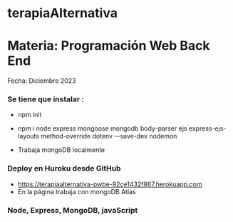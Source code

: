 # terapiaAlternativa
# Materia: Programación Web Back End
Fecha: Diciembre 2023

### Se tiene que instalar :
- npm init
- npm i node express mongoose mongodb body-parser ejs express-ejs-layouts method-override dotenv --save-dev nodemon

- Trabaja mongoDB localmente

### Deploy en Huroku desde GitHub
- https://terapiaalternativa-pwbe-92ce1432f867.herokuapp.com
- En la página trabaja con mongoDB Atlas

### Node, Express, MongoDB, javaScript
